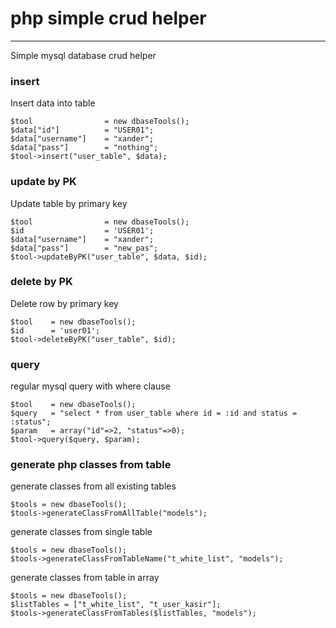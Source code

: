 # php simple crud helper
___
Simple mysql database crud helper

### insert
Insert data into table
```
$tool                = new dbaseTools();
$data["id"]          = "USER01";
$data["username"]    = "xander";
$data["pass"]        = "nothing";
$tool->insert("user_table", $data);
```

### update by PK
Update table by primary key 
```
$tool                = new dbaseTools();
$id                  = 'USER01';
$data["username"]    = "xander";
$data["pass"]        = "new_pas";
$tool->updateByPK("user_table", $data, $id);
```

### delete by PK
Delete row by primary key 
```
$tool    = new dbaseTools();
$id      = 'user01';
$tool->deleteByPK("user_table", $id);
```

### query
regular mysql query with where clause
```
$tool    = new dbaseTools();
$query   = "select * from user_table where id = :id and status = :status";
$param   = array("id"=>2, "status"=>0);
$tool->query($query, $param);
```

### generate php classes from table
generate classes from all existing tables
```
$tools = new dbaseTools();
$tools->generateClassFromAllTable("models");
```

generate classes from single table
```
$tools = new dbaseTools();
$tools->generateClassFromTableName("t_white_list", "models");
```

generate classes from table in array
```
$tools = new dbaseTools();
$listTables = ["t_white_list", "t_user_kasir"];
$tools->generateClassFromTables($listTables, "models");
```

